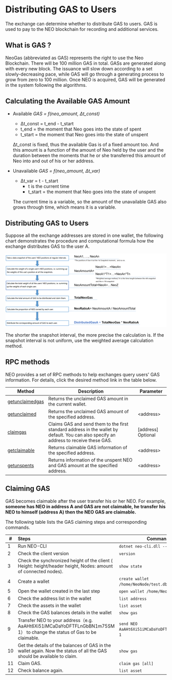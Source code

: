 # Distributing GAS to Users

The exchange can determine whether to distribute GAS to users. GAS is used to pay to the NEO blockchain for recording and additional services. 

## What is GAS ?

NeoGas (abbreviated as GAS) represents the right to use the Neo Blockchain. There will be 100 million GAS in total. GASs are generated along with every new block. The issuance will slow down according to a set slowly-decreasing pace, while GAS will go through a generating process to grow from zero to 100 million. Once NEO is acquired, GAS will be generated in the system following the algorithms.

## Calculating the Available GAS Amount

- Available *GAS = f(neo_amount, Δt_const)*

  -  Δt_const = t_end - t_start
    -  t_end = the moment that Neo goes into the state of spent
    -  t_start = the moment that Neo goes into the state of unspent

  Δt_const is fixed, thus the available Gas is of a fixed amount too. And this amount is a function of the amount of Neo held by the user and the duration between the moments that he or she transferred this amount of Neo into and out of his or her address. 


- Unavailable *GAS = f(neo_amount, Δt_var)*

  - Δt_var = t - t_start
    - t is the current time
    - t_start = the moment that Neo goes into the state of unspent

  The current time is a variable, so the amount of the unavailable GAS also grows through time, which means it is a variable.

## Distributing GAS to Users

Suppose all the exchange addresses are stored in one wallet, the following chart demonstrates the procedure and computational formula how the exchange distributes GAS to the user A.


![gasflow_en](../../sc/assets/gasflow_en.png)

The shorter the snapshot interval, the more precise the calculation is. If the snapshot interval is not uniform, use the weighted average calculation method.

## RPC methods

NEO provides a set of RPC methods to help exchanges query users' GAS information. For details, click the desired method link in the table below. 

| Method                                                       | Description                                                  | Parameter          |
| ------------------------------------------------------------ | ------------------------------------------------------------ | ------------------ |
| [getunclaimedgas](../../node/cli/latest-version/api/getunclaimedgas.md) | Returns the unclaimed GAS amount in the current wallet.      |                    |
| [getunclaimed](../../node/cli/latest-version/api/getunclaimed.md) | Returns the unclaimed GAS amount of the specified address.   | \<address>         |
| [claimgas](../../node/cli/latest-version/api/claimgas.md)    | Claims GAS and send them to the first standard address in the wallet by default. You can also specify an address to receive these GAS. | [address] Optional |
| [getclaimable](../../node/cli/latest-version/api/getclaimable.md) | Returns claimable GAS information of the specified address.  | \<address>         |
| [getunspents](../../node/cli/latest-version/api/getunspents.md) | Returns information of the unspent NEO and GAS amount at the specified address. | \<address>         |

## Claiming GAS

GAS becomes claimable after the user transfer his or her NEO. For example, **someone has NEO in address A and GAS are not claimable, he transfer his NEO to himself (address A) then the NEO GAS are claimable.**

The following table lists the GAS claiming steps and corresponding commands.

| #    | Steps                                                        | Command                                         |
| ---- | :----------------------------------------------------------- | ----------------------------------------------- |
| 1    | Run NEO-CLI                                                  | `dotnet neo-cli.dll --rpc`                      |
| 2    | Check the client version                                     | `version`                                       |
| 3    | Check the synchronized height of the client ( Height: height/header height, Nodes: amount of connected nodes). | `show state`                                    |
| 4    | Create a wallet                                              | `create wallet /home/NeoNode/test.db3`          |
| 5    | Open the wallet created in the last step                     | `open wallet /home/NeoNode/test.db3`            |
| 6    | Check the address list in the wallet                         | `list address`                                  |
| 7    | Check the assets in the wallet                               | `list asset`                                    |
| 8    | Check the GAS balances details in the wallet                 | `show gas`                                      |
| 9    | Transfer NEO to your address（e.g. AaAHt6Xi51iMCaDaYoDFTFLnGbBN1m75SM 1） to change the status of Gas to be claimable. | `send NEO AaAHt6Xi51iMCaDaYoDFTFLnGbBN1m75SM 1` |
| 10   | Get the details of the balances of GAS in the wallet again. Now the status of all the GAS should be available to claim. | `show gas`                                      |
| 11   | Claim GAS.                                                   | `claim gas [all]`                               |
| 12   | Check balance again.                                         | `list asset`                                    |

